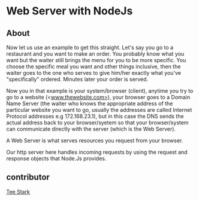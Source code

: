# Web Server with NodeJs

## About

Now let us use an example to get this straight. Let's say you go to a restaurant and you want to make an order. You probably know what you want but the waiter still brings the menu for you to be more specific. You choose the specific meal you want and other things inclusive, then the waiter goes to the one who serves to give him/her exactly what you've "specifically" ordered. Minutes later your order is served.

Now you in that example is your system/browser (client), anytime you try to go to a website (<www.thewebsite.com>), your browser goes to a Domain Name Server (the waiter who knows the appropriate address of the particular website you want to go, usually the addresses are called Internet Protocol addresses e.g 172.168.23.1), but in this case the DNS sends the actual address back to your browser/syetem so that your browser/system can communicate directly with the server (which is the Web Server).

A Web Server is what serves resources you request from your browser.

Our http server here handles incoming requests by using the request and response objects that Node.Js provides.

## contributor

<a href="http://GitHub.com/tee-stark">Tee Stark</a>
